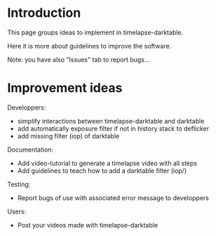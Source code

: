 # Introduction #

This page groups ideas to implement in timelapse-darktable.

Here it is more about guidelines to improve the software.

Note: you have also "Issues" tab to report bugs...


# Improvement ideas #

Developpers:
  * simplify interactions between timelapse-darktable and darktable
  * add automatically exposure filter if not in history stack to deflicker
  * add missing filter (iop) of darktable

Documentation:
  * Add video-tutorial to generate a timelapse video with all steps
  * Add guidelines to teach how to add a darktable filter (iop/)

Testing:
  * Report bugs of use with associated error message to developpers

Users:
  * Post your videos made with timelapse-darktable
